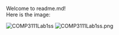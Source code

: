 Welcome to readme.md! \
Here is the image:

![COMP3111Lab1ss](file:///Users/wesleyman/Desktop/COMP3111Lab1ss.png)
![COMP3111Lab1ss.png](..%2F..%2F..%2F..%2F..%2F..%2FDesktop%2FCOMP3111Lab1ss.png)